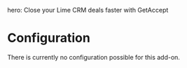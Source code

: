 hero: Close your Lime CRM deals faster with GetAccept

# Configuration

There is currently no configuration possible for this add-on.
